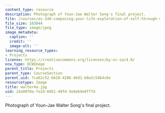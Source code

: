 ```yaml
---
content_type: resource
description: Photograph of Youn-Jae Walter Song's final project.
file: /courses/es-240-composing-your-life-exploration-of-self-through-visual-arts-and-writing-spring-2006/24a99f0afe2d0d5149fd5e9ab9e0fffd_walter4a.jpg
file_size: 103044
file_type: image/jpeg
image_metadata:
  caption: ''
  credit: ''
  image-alt: ''
learning_resource_types:
- Projects
license: https://creativecommons.org/licenses/by-nc-sa/4.0/
ocw_type: OCWImage
parent_title: Projects
parent_type: CourseSection
parent_uid: 7ca62c52-b610-4286-d4d1-b8e2c54b4c6e
resourcetype: Image
title: walter4a.jpg
uid: 24a99f0a-fe2d-0d51-49fd-5e9ab9e0fffd
---
```

Photograph of Youn-Jae Walter Song's final project.